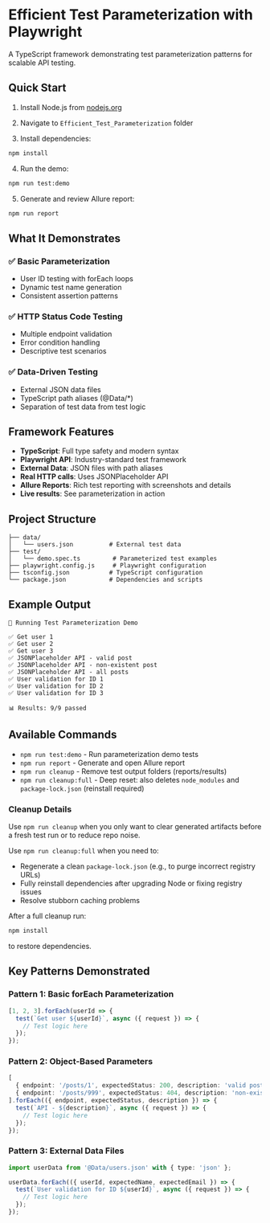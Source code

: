 # Efficient Test Parameterization with Playwright

A TypeScript framework demonstrating test parameterization patterns for scalable API testing.

## Quick Start

1. Install Node.js from [nodejs.org](https://nodejs.org)

2. Navigate to `Efficient_Test_Parameterization` folder

3. Install dependencies:
```bash
npm install
```

4. Run the demo:
```bash
npm run test:demo
```

5. Generate and review Allure report:
```bash
npm run report
```

## What It Demonstrates

### ✅ Basic Parameterization
- User ID testing with forEach loops
- Dynamic test name generation
- Consistent assertion patterns

### ✅ HTTP Status Code Testing  
- Multiple endpoint validation
- Error condition handling
- Descriptive test scenarios

### ✅ Data-Driven Testing
- External JSON data files
- TypeScript path aliases (@Data/*)
- Separation of test data from test logic

## Framework Features

- **TypeScript**: Full type safety and modern syntax
- **Playwright API**: Industry-standard test framework
- **External Data**: JSON files with path aliases
- **Real HTTP calls**: Uses JSONPlaceholder API
- **Allure Reports**: Rich test reporting with screenshots and details
- **Live results**: See parameterization in action

## Project Structure
```
├── data/
│   └── users.json          # External test data
├── test/
│   └── demo.spec.ts         # Parameterized test examples
├── playwright.config.js     # Playwright configuration
├── tsconfig.json           # TypeScript configuration
└── package.json            # Dependencies and scripts
```

## Example Output
```
🚀 Running Test Parameterization Demo

✅ Get user 1
✅ Get user 2  
✅ Get user 3
✅ JSONPlaceholder API - valid post
✅ JSONPlaceholder API - non-existent post
✅ JSONPlaceholder API - all posts
✅ User validation for ID 1
✅ User validation for ID 2
✅ User validation for ID 3

📊 Results: 9/9 passed
```

## Available Commands

- `npm run test:demo` - Run parameterization demo tests
- `npm run report` - Generate and open Allure report
- `npm run cleanup` - Remove test output folders (reports/results)
- `npm run cleanup:full` - Deep reset: also deletes `node_modules` and `package-lock.json` (reinstall required)

### Cleanup Details
Use `npm run cleanup` when you only want to clear generated artifacts before a fresh test run or to reduce repo noise.

Use `npm run cleanup:full` when you need to:
- Regenerate a clean `package-lock.json` (e.g., to purge incorrect registry URLs)
- Fully reinstall dependencies after upgrading Node or fixing registry issues
- Resolve stubborn caching problems

After a full cleanup run:
```bash
npm install
```
to restore dependencies.

## Key Patterns Demonstrated

### Pattern 1: Basic forEach Parameterization
```typescript
[1, 2, 3].forEach(userId => {
  test(`Get user ${userId}`, async ({ request }) => {
    // Test logic here
  });
});
```

### Pattern 2: Object-Based Parameters
```typescript
[
  { endpoint: '/posts/1', expectedStatus: 200, description: 'valid post' },
  { endpoint: '/posts/999', expectedStatus: 404, description: 'non-existent post' }
].forEach(({ endpoint, expectedStatus, description }) => {
  test(`API - ${description}`, async ({ request }) => {
    // Test logic here
  });
});
```

### Pattern 3: External Data Files
```typescript
import userData from '@Data/users.json' with { type: 'json' };

userData.forEach(({ userId, expectedName, expectedEmail }) => {
  test(`User validation for ID ${userId}`, async ({ request }) => {
    // Test logic here
  });
});
```
